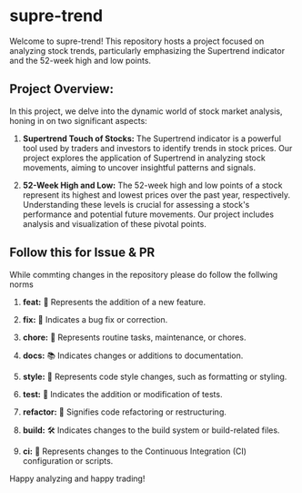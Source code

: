 # supre-trend

Welcome to supre-trend! This repository hosts a project focused on analyzing stock trends, particularly emphasizing the Supertrend indicator and the 52-week high and low points.

## Project Overview:

In this project, we delve into the dynamic world of stock market analysis, honing in on two significant aspects:

1. **Supertrend Touch of Stocks:**
   The Supertrend indicator is a powerful tool used by traders and investors to identify trends in stock prices. Our project explores the application of Supertrend in analyzing stock movements, aiming to uncover insightful patterns and signals.

2. **52-Week High and Low:**
   The 52-week high and low points of a stock represent its highest and lowest prices over the past year, respectively. Understanding these levels is crucial for assessing a stock's performance and potential future movements. Our project includes analysis and visualization of these pivotal points.

## Follow this for Issue & PR

While commting changes in the repository please do follow the follwing norms

1. **feat:** 🚀 Represents the addition of a new feature.

2. **fix:** 🐛 Indicates a bug fix or correction.

3. **chore:** 🧹 Represents routine tasks, maintenance, or chores.

4. **docs:** 📚 Indicates changes or additions to documentation.

5. **style:** 🎨 Represents code style changes, such as formatting or styling.

6. **test:** 🧪 Indicates the addition or modification of tests.

7. **refactor:** 🔄 Signifies code refactoring or restructuring.

8. **build:** 🛠️ Indicates changes to the build system or build-related files.

9. **ci:** 🔄 Represents changes to the Continuous Integration (CI) configuration or scripts.

Happy analyzing and happy trading!

